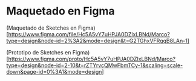 # Maquetado en Figma

(Maquetado de Sketches en Figma)[https://www.figma.com/file/Hc5A5vY7uHPJA0DZlxLBNd/Marco?type=design&node-id=2%3A2&mode=design&t=G2TGhxVFRgqB8LAn-1]

(Prototipo de Sketches en Figma)[https://www.figma.com/proto/Hc5A5vY7uHPJA0DZlxLBNd/Marco?type=design&node-id=2-10&t=rZTYrvcQMwFbmTCy-1&scaling=scale-down&page-id=0%3A1&mode=design]